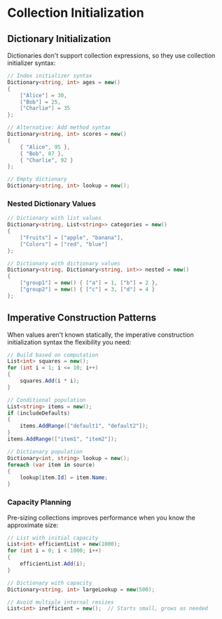 # Collection Initialization
## Dictionary Initialization

Dictionaries don't support collection expressions, so they use collection initializer syntax:

```csharp
// Index initializer syntax
Dictionary<string, int> ages = new()
{
    ["Alice"] = 30,
    ["Bob"] = 25,
    ["Charlie"] = 35
};

// Alternative: Add method syntax
Dictionary<string, int> scores = new()
{
    { "Alice", 95 },
    { "Bob", 87 },
    { "Charlie", 92 }
};

// Empty dictionary
Dictionary<string, int> lookup = new();
```

### Nested Dictionary Values

```csharp
// Dictionary with list values
Dictionary<string, List<string>> categories = new()
{
    ["Fruits"] = ["apple", "banana"],
    ["Colors"] = ["red", "blue"]
};

// Dictionary with dictionary values
Dictionary<string, Dictionary<string, int>> nested = new()
{
    ["group1"] = new() { ["a"] = 1, ["b"] = 2 },
    ["group2"] = new() { ["c"] = 3, ["d"] = 4 }
};
```

## Imperative Construction Patterns

When values aren't known statically, the imperative construction initialization syntax the flexibility you need:

```csharp
// Build based on computation
List<int> squares = new();
for (int i = 1; i <= 10; i++)
{
    squares.Add(i * i);
}

// Conditional population
List<string> items = new();
if (includeDefaults)
{
    items.AddRange(["default1", "default2"]);
}
items.AddRange(["item1", "item2"]);

// Dictionary population
Dictionary<int, string> lookup = new();
foreach (var item in source)
{
    lookup[item.Id] = item.Name;
}
```

### Capacity Planning

Pre-sizing collections improves performance when you know the approximate size:

```csharp
// List with initial capacity
List<int> efficientList = new(1000);
for (int i = 0; i < 1000; i++)
{
    efficientList.Add(i);
}

// Dictionary with capacity
Dictionary<string, int> largeLookup = new(500);

// Avoid multiple internal resizes
List<int> inefficient = new();  // Starts small, grows as needed
```
